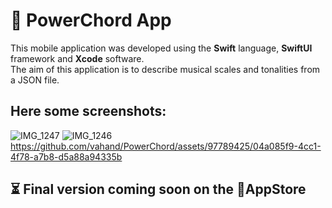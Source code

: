 # 🎵 PowerChord App
This mobile application was developed using the **Swift** language, **SwiftUI** framework and **Xcode** software.</br>
The aim of this application is to describe musical scales and tonalities from a JSON file.

## Here some screenshots:
![IMG_1247](https://github.com/vahand/PowerChord/assets/97789425/7abc7b75-8768-4395-abc8-1c355ef2f466)
![IMG_1246](https://github.com/vahand/PowerChord/assets/97789425/def1fc96-7183-4daa-9d3f-5e6e51085437)
https://github.com/vahand/PowerChord/assets/97789425/04a085f9-4cc1-4f78-a7b8-d5a88a94335b

## ⏳ Final version coming soon on the AppStore
